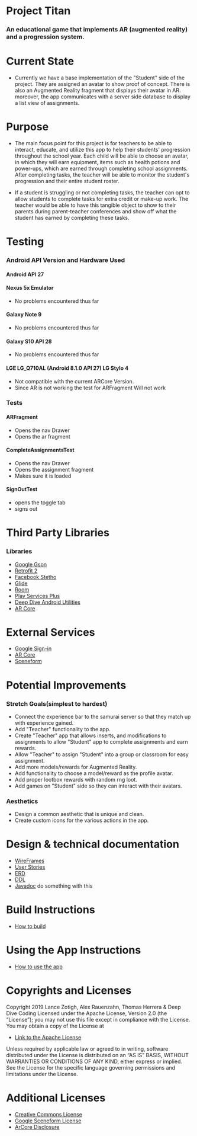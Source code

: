 # Project Titan #

### An educational game that implements AR (augmented reality) and a progression system. ##

# Current State

* Currently we have a base implementation of the "Student" side of the project. They are assigned an avatar to show proof of concept. There is also an Augmented Reality fragment that displays their avatar in AR. moreover, the app communicates with a server side database to display a list view of assignments.

# Purpose

* The main focus point for this project is for teachers to be able to interact, educate, and utilize this app to help their students' progression throughout the school year. Each child will be able to choose an avatar, in which they will earn equipment, items such as health potions and power-ups, which are earned through completing school assignments. After completing tasks, the teacher will be able to monitor the student's progression and their entire student roster.

* If a student is struggling or not completing tasks, the teacher can opt to allow students to complete tasks for extra credit or make-up work. The teacher would be able to have this tangible object to show to their parents during parent-teacher conferences and show off what the student has earned by completing these tasks.  

# Testing

### Android API Version and Hardware Used ###
#### Android API 27

#### Nexus 5x Emulator
* No problems encountered thus far

#### Galaxy Note 9
* No problems encountered thus far

#### Galaxy S10 API 28
* No problems encountered thus far

#### LGE LG_Q710AL (Android 8.1.0 API 27) LG Stylo 4
* Not compatible with the current ARCore Version.
* Since AR is not working the test for ARFragment Will not work

### Tests

#### ARFragment
* Opens the nav Drawer
* Opens the ar fragment

#### CompleteAssignmentsTest
* Opens the nav Drawer
* Opens the assignment fragment 
* Makes sure it is loaded

#### SignOutTest
* opens the toggle tab
* signs out

# Third Party Libraries

### Libraries
 + [Google Gson](https://github.com/google/gson)
 + [Retrofit 2](https://square.github.io/retrofit/)
 + [Facebook Stetho](https://github.com/facebook/stetho)
 + [Glide](https://github.com/bumptech/glide)
 + [Room](https://developer.android.com/topic/libraries/architecture/room)
 + [Play Services Plus](https://developers.google.com/android/guides/releases)
 + [Deep Dive Android Utilities](README.md)
 + [AR Core](https://developers.google.com/ar/reference/)
  
# External Services  
 + [Google Sign-in](https://developers.google.com/identity/sign-in/android/start-integrating)
 + [AR Core](https://developers.google.com/ar/reference/java/arcore/reference/packages)
 + [Sceneform](https://developers.google.com/ar/develop/java/sceneform/)

# Potential Improvements

### Stretch Goals(simplest to hardest)

* Connect the experience bar to the samurai server so that they match up with experience gained.
* Add "Teacher" functionality to the app.
* Create "Teacher" app that allows inserts, and modifications to assignments to allow "Student" app to complete assignments and earn rewards.
* Allow "Teacher" to assign "Student" into a group or classroom for easy assignment.
* Add more models/rewards for Augmented Reality.
* Add functionality to choose a model/reward as the profile avatar.
* Add proper lootbox rewards with random rng loot.
* Add games on "Student" side so they can interact with their avatars.

### Aesthetics

* Design a common aesthetic that is unique and clean.
* Create custom icons for the various actions in the app.

# Design & technical documentation
 + [WireFrames](TeamCapstoneProjectWireFrame.pdf)
 + [User Stories](docs/UserStories.md)
 + [ERD](docs/FrontEndForProjectTitan.pdf)
 + [DDL](docs/ddl.md)
 + [Javadoc]() do something with this
 
# Build Instructions

+ [How to build](BuildInstructions.md)

# Using the App Instructions

+ [How to use the app](AppUserInstructions.md)


# Copyrights and Licenses

Copyright 2019 Lance Zotigh, Alex Rauenzahn, Thomas Herrera & Deep Dive Coding
Licensed under the Apache License, Version 2.0 (the “License”); you may not use this file except in compliance with the License. You may obtain a copy of the License at

 + [Link to the Apache License](http://www.apache.org/licenses/LICENSE-2.0)

Unless required by applicable law or agreed to in writing, software distributed under the License is distributed on an “AS IS” BASIS, WITHOUT WARRANTIES OR CONDITIONS OF ANY KIND, either express or implied. See the License for the specific language governing permissions and limitations under the License.

# Additional Licenses
+ [Creative Commons License](https://creativecommons.org/licenses/by/3.0/legalcode)
+ [Google Sceneform License](https://github.com/googlecodelabs/sceneform-intro/blob/master/LICENSE)
+ [ArCore Disclosure](ARDiscolsure.md)
